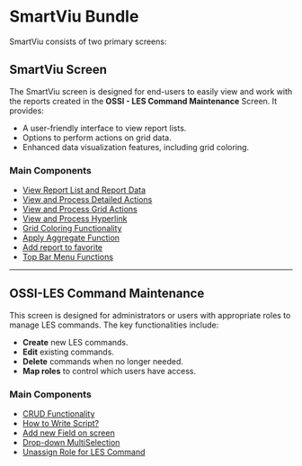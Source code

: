 # SmartViu Bundle

SmartViu consists of two primary screens: 

## SmartViu Screen

The SmartViu screen is designed for end-users to easily view and work with the reports created in the **OSSI - LES Command Maintenance** Screen. It provides:

- A user-friendly interface to view report lists.
- Options to perform actions on grid data.
- Enhanced data visualization features, including grid coloring. 

### Main Components

- [View Report List and Report Data](./bundles/viewreport.md)
- [View and Process Detailed Actions](./bundles/viewdetailaction.md)
- [View and Process Grid Actions](./bundles/viewgridaction.md)
- [View and Process Hyperlink](./bundles/viewhyperlink.md)
- [Grid Coloring Functionality](./bundles/gridcolor.md)
- [Apply Aggregate Function](./bundles/applyaggregate.md)
- [Add report to favorite](./bundles/favouritereport.md)
- [Top Bar Menu Functions](./bundles/topbar.md)

---

## OSSI-LES Command Maintenance 

This screen is designed for administrators or users with appropriate roles to manage LES commands. The key functionalities include:

- **Create** new LES commands.
- **Edit** existing commands.
- **Delete** commands when no longer needed.
- **Map roles** to control which users have access.

### Main Components

- [CRUD Functionality](./bundles/crudfunctionality.md)
- [How to Write Script?](./bundles/writescript.md)
- [Add new Field on screen](./bundles/addnewfield.md)
- [Drop-down MultiSelection](./bundles/multiselection.md)
- [Unassign Role for LES Command](./bundles/unassignrole.md)